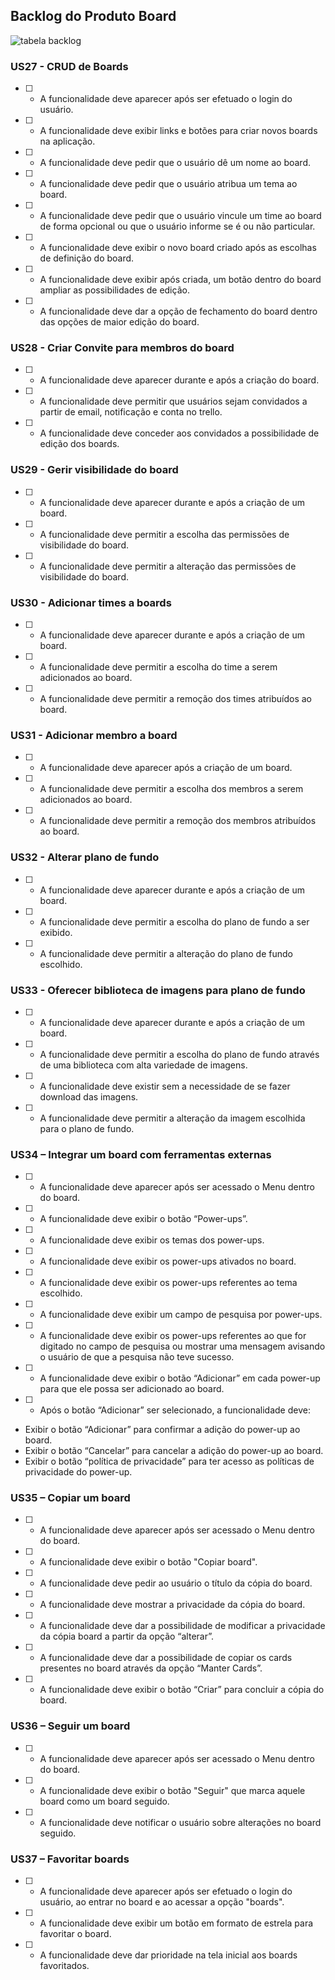 ## Backlog do Produto Board

![tabela backlog](imagens/backlog/board.jpg)

### US27 - CRUD de Boards

- [ ] -  A funcionalidade deve aparecer após ser efetuado o login do usuário.

- [ ] - A funcionalidade deve exibir links e botões para criar novos boards na aplicação.

- [ ] -  A funcionalidade deve pedir que o usuário dê um nome ao board.

- [ ] -  A funcionalidade deve pedir que o usuário atribua um tema ao board.

- [ ] -  A funcionalidade deve pedir que o usuário vincule um time ao board de forma opcional ou que o usuário informe se é ou não particular.

- [ ] -  A funcionalidade deve exibir o novo board criado após as escolhas de definição do board.

- [ ] -  A funcionalidade deve exibir após criada, um botão dentro do board ampliar as possibilidades de edição.

- [ ] -  A funcionalidade deve dar a opção de fechamento do board dentro das opções de maior edição do board.

### US28 - Criar Convite para membros do board

- [ ] -  A funcionalidade deve aparecer durante e após a criação do board.

- [ ] -  A funcionalidade deve permitir que usuários sejam convidados a partir de email, notificação e conta no trello.

- [ ] -  A funcionalidade deve conceder aos convidados a possibilidade de edição dos boards.

### US29 - Gerir visibilidade do board

- [ ] - A funcionalidade deve aparecer durante e após a criação de um board.

- [ ] - A funcionalidade deve permitir a escolha das permissões de visibilidade do board.

- [ ] - A funcionalidade deve permitir a alteração das permissões de visibilidade do board.

### US30 - Adicionar times a boards

- [ ] -  A funcionalidade deve aparecer durante e após a criação de um board.

- [ ] -  A funcionalidade deve permitir a escolha do time a serem adicionados ao board.

- [ ] -  A funcionalidade deve permitir a remoção dos times atribuídos ao board.

### US31 - Adicionar membro a board

- [ ] -  A funcionalidade deve aparecer após a criação de um board.

- [ ] -  A funcionalidade deve permitir a escolha dos membros a serem adicionados ao board.

- [ ] -  A funcionalidade deve permitir a remoção dos membros atribuídos ao board.

### US32 - Alterar plano de fundo

- [ ] -  A funcionalidade deve aparecer durante e após a criação de um board.

- [ ] -  A funcionalidade deve permitir a escolha do plano de fundo a ser exibido.

- [ ] -  A funcionalidade deve permitir a alteração do plano de fundo escolhido.

### US33 - Oferecer biblioteca de imagens para plano de fundo

- [ ] -  A funcionalidade deve aparecer durante e após a criação de um board.

- [ ] -  A funcionalidade deve permitir a escolha do plano de fundo através de uma biblioteca com alta variedade de imagens.

- [ ] -  A funcionalidade deve existir sem a necessidade de se fazer download das imagens.

- [ ] -  A funcionalidade deve permitir a alteração da imagem escolhida para o plano de fundo.

### US34 – Integrar um board com ferramentas externas

- [ ] -  A funcionalidade deve aparecer após ser acessado o Menu dentro do board.

- [ ] - A funcionalidade deve exibir o botão “Power-ups”.

- [ ] -  A funcionalidade deve exibir os temas dos power-ups.

- [ ] -  A funcionalidade deve exibir os power-ups ativados no board.

- [ ] -  A funcionalidade deve exibir os power-ups referentes ao tema escolhido.

- [ ] -  A funcionalidade deve exibir um campo de pesquisa por power-ups.

- [ ] -  A funcionalidade deve exibir os power-ups referentes ao que for digitado no campo de pesquisa ou mostrar uma mensagem avisando o usuário de que a pesquisa não teve sucesso.

- [ ] -  A funcionalidade deve exibir o botão “Adicionar” em cada power-up para que ele possa ser adicionado ao board.

- [ ] -  Após o botão “Adicionar” ser selecionado, a funcionalidade deve:
- Exibir o botão “Adicionar” para confirmar a adição do power-up ao board.
- Exibir o botão “Cancelar” para cancelar a adição do power-up ao board.
- Exibir o botão “política de privacidade” para ter acesso as políticas de privacidade do power-up.

### US35 – Copiar um board

- [ ] -  A funcionalidade deve aparecer após ser acessado o Menu dentro do board.

- [ ] - A funcionalidade deve exibir o botão "Copiar board".

- [ ] -  A funcionalidade deve pedir ao usuário o título da cópia do board.

- [ ] -  A funcionalidade deve mostrar a privacidade da cópia do board.

- [ ] -  A funcionalidade deve dar a possibilidade de modificar a privacidade da cópia board a partir da opção “alterar”.

- [ ] -  A funcionalidade deve dar a possibilidade de copiar os cards presentes no board através da opção “Manter Cards”.

- [ ] -  A funcionalidade deve exibir o botão “Criar” para concluir a cópia do board.

### US36 – Seguir um board

- [ ] -  A funcionalidade deve aparecer após ser acessado o Menu dentro do board.

- [ ] - A funcionalidade deve exibir o botão "Seguir" que marca aquele board como um board seguido.

- [ ] -  A funcionalidade deve notificar o usuário sobre alterações no board seguido.

### US37 – Favoritar boards

- [ ] -  A funcionalidade deve aparecer após ser efetuado o login do usuário, ao entrar no board e ao acessar a opção "boards".

- [ ] - A funcionalidade deve exibir um botão em formato de estrela para favoritar o board.

- [ ] -  A funcionalidade deve dar prioridade na tela inicial aos boards favoritados.


